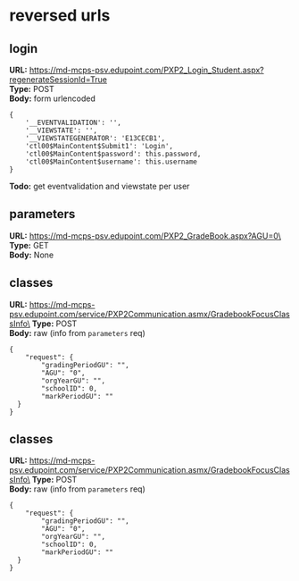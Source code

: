 # reversed urls

## login
**URL:** https://md-mcps-psv.edupoint.com/PXP2_Login_Student.aspx?regenerateSessionId=True \
**Type:** POST\
**Body:** form urlencoded
```
{
    '__EVENTVALIDATION': '',
    '__VIEWSTATE': '',
    '__VIEWSTATEGENERATOR': 'E13CECB1',
    'ctl00$MainContent$Submit1': 'Login',
    'ctl00$MainContent$password': this.password,
    'ctl00$MainContent$username': this.username
}
```
**Todo:** get eventvalidation and viewstate per user

## parameters
**URL:** https://md-mcps-psv.edupoint.com/PXP2_GradeBook.aspx?AGU=0\
**Type:** GET\
**Body:** None


## classes
**URL:** https://md-mcps-psv.edupoint.com/service/PXP2Communication.asmx/GradebookFocusClassInfo\
**Type:** POST\
**Body:** raw (info from `parameters` req)
```
{
    "request": {
        "gradingPeriodGU": "",
        "AGU": "0",
        "orgYearGU": "",
        "schoolID": 0,
        "markPeriodGU": ""
  }
}
```

## classes
**URL:** https://md-mcps-psv.edupoint.com/service/PXP2Communication.asmx/GradebookFocusClassInfo\
**Type:** POST\
**Body:** raw (info from `parameters` req)
```
{
    "request": {
        "gradingPeriodGU": "",
        "AGU": "0",
        "orgYearGU": "",
        "schoolID": 0,
        "markPeriodGU": ""
  }
}
```

